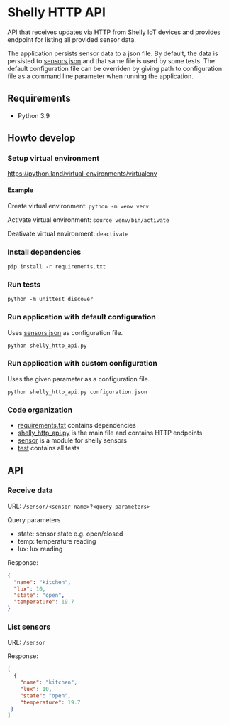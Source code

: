 # Shelly HTTP API

API that receives updates via HTTP from Shelly IoT devices and provides endpoint for listing all provided sensor data.

The application persists sensor data to a json file. By default, the data is persisted to [sensors.json](sensors.json)
and that same file is used by some tests. The default configuration file can be overriden by giving path to configuration
file as a command line parameter when running the application.

## Requirements

* Python 3.9

## Howto develop

### Setup virtual environment

https://python.land/virtual-environments/virtualenv

#### Example

Create virtual environment: `python -m venv venv`

Activate virtual environment: `source venv/bin/activate`

Deativate virtual environment: `deactivate`

### Install dependencies

`pip install -r requirements.txt`

### Run tests

`python -m unittest discover`

### Run application with default configuration

Uses [sensors.json](sensors.json) as configuration file.

`python shelly_http_api.py`

### Run application with custom configuration

Uses the given parameter as a configuration file.

`python shelly_http_api.py configuration.json`

### Code organization

* [requirements.txt](requirements.txt) contains dependencies
* [shelly_http_api.py](shelly_http_api.py) is the main file and contains HTTP endpoints
* [sensor](sensor) is a module for shelly sensors
* [test](test) contains all tests

## API

### Receive data

URL: `/sensor/<sensor name>?<query parameters>`

Query parameters
* state: sensor state e.g. open/closed
* temp: temperature reading
* lux: lux reading

Response:
```json
{
  "name": "kitchen",
  "lux": 10,
  "state": "open",
  "temperature": 19.7
}
```

### List sensors

URL: `/sensor`

Response:
```json
[
  {
    "name": "kitchen",
    "lux": 10,
    "state": "open",
    "temperature": 19.7
 }
]
```